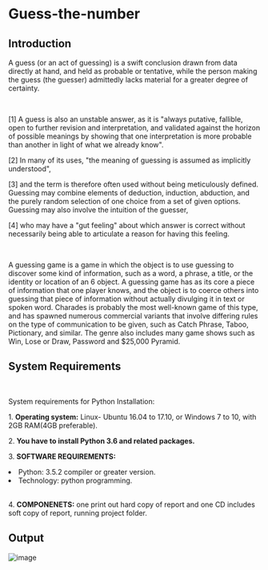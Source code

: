 # Guess-the-number

## Introduction
<p>A guess (or an act of guessing) is a swift conclusion drawn from data directly at hand, and held as probable or tentative, while the person making the guess (the guesser) admittedly lacks material for a greater degree of certainty.</p>
<br>
<p>[1] A guess is also an unstable answer, as it is "always putative, fallible, open to further revision and interpretation, and validated against the horizon of possible meanings by showing that one interpretation is more probable than another in light of what we already know".</p>
<p>[2] In many of its uses, "the meaning of guessing is assumed as implicitly understood",</p>
<p>[3] and the term is therefore often used without being meticulously defined. Guessing may combine elements of deduction, induction, abduction, and the purely random selection of one choice from a set of given
options. Guessing may also involve the intuition of the guesser,</p>
<p>[4] who may have a "gut feeling" about which answer is correct without necessarily being able to articulate a reason for having this feeling.</p>
<br>
<p>A guessing game is a game in which the object is to use guessing to discover some kind of information, such as a word, a phrase, a title, or the identity or location of an 6 object. A guessing game has as its core a piece of information that one player knows, and the object is to coerce others into guessing that piece of information without actually divulging it in text or spoken word. Charades is probably the most well-known game of this type, and has spawned numerous commercial variants that involve differing rules on the type of communication to be given, such as Catch Phrase, Taboo, Pictionary, and similar. The genre also includes many game shows such as Win, Lose or Draw, Password and $25,000 Pyramid.</p>


## System Requirements
<br>
<p>System requirements for Python Installation:</p>
<p> 1. <strong>Operating system:</strong> Linux- Ubuntu 16.04 to 17.10, or Windows 7 to 10, with 2GB RAM(4GB preferable).</p>

<p> 2. <strong>You have to install Python 3.6 and related packages.</strong> </p>

<p> 3. <strong>SOFTWARE REQUIREMENTS: </strong> </p>
  <li> Python: 3.5.2 compiler or greater version.</li>
  <li> Technology: python programming. </li>
<br>
<p> 4. <strong>COMPONENETS:</strong> one print out hard copy of report and one CD includes soft copy of report, running project folder.</p>

## Output
![image](https://github.com/VidushiRastogi15/Guess-the-number/assets/118375146/3f0f84ab-f907-4ecd-b076-b869c08e77eb)

